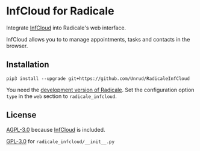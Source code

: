 # InfCloud for Radicale

Integrate [InfCloud](https://www.inf-it.com/open-source/clients/infcloud/) into Radicale's web interface.

InfCloud allows you to to manage appointments, tasks and contacts in the browser.

## Installation

    pip3 install --upgrade git+https://github.com/Unrud/RadicaleInfCloud

You need the
[development version of Radicale](https://github.com/Kozea/Radicale).
Set the configuration option `type` in the `web` section to `radicale_infcloud`.

## License

[AGPL-3.0](https://github.com/Unrud/RadicaleWeb/blob/master/COPYING) because [InfCloud](https://github.com/Unrud/RadicaleInfCloud/blob/master/radicale_infcloud/web/) is included.

[GPL-3.0](https://github.com/Unrud/RadicaleWeb/blob/master/COPYING_GPL) for `radicale_infcloud/__init__.py`
